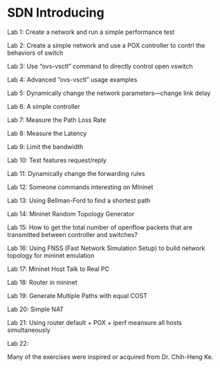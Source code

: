 # SDN Introducing

Lab 1: Create a network and run a simple performance test 

Lab 2: Create a simple network and use a POX controller to contrl the behaviors of switch  

Lab 3: Use “ovs-vsctl” command to directly control open vswitch 

Lab 4: Advanced “ovs-vsctl” usage examples 

Lab 5: Dynamically change the network parameters—change link delay  

Lab 6: A simple controller 

Lab 7: Measure the Path Loss Rate 

Lab 8: Measure the Latency 

Lab 9: Limit the bandwidth 

Lab 10: Test features request/reply 

Lab 11: Dynamically change the forwarding rules 

Lab 12: Someone commands interesting on MIninet

Lab 13: Using Bellman-Ford to find a shortest path 

Lab 14: Mininet Random Topology Generator 

Lab 15: How to get the total number of openflow packets that are transmitted between controller and switches?

Lab 16: Using FNSS (Fast Network Simulation Setup) to build network topology for mininet emulation

Lab 17: Mininet Host Talk to Real PC

Lab 18: Router in mininet

Lab 19: Generate Multiple Paths with equal COST

Lab 20: Simple NAT

Lab 21: Using router default + POX + iperf meansure all hosts simultaneously

Lab 22: 



Many of the exercises were inspired or acquired from Dr. Chih-Heng Ke.

